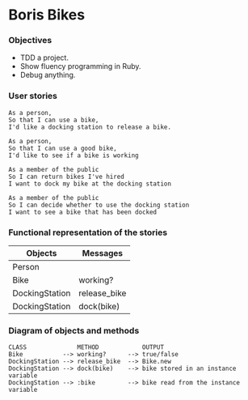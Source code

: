 # Boris Bikes

### Objectives

- TDD a project.
- Show fluency programming in Ruby.
- Debug anything.

### User stories
```
As a person,
So that I can use a bike,
I'd like a docking station to release a bike.
```
```
As a person,
So that I can use a good bike,
I'd like to see if a bike is working
```
```
As a member of the public
So I can return bikes I've hired
I want to dock my bike at the docking station
```
```
As a member of the public
So I can decide whether to use the docking station
I want to see a bike that has been docked
```

### Functional representation of the stories

Objects | Messages
------------- | -------------
Person |
Bike | working?
DockingStation | release_bike
DockingStation | dock(bike)

### Diagram of objects and methods
```
CLASS              METHOD            OUTPUT  
Bike           --> working?      --> true/false
DockingStation --> release_bike  --> Bike.new
DockingStation --> dock(bike)    --> bike stored in an instance variable
DockingStation --> :bike         --> bike read from the instance variable
```
